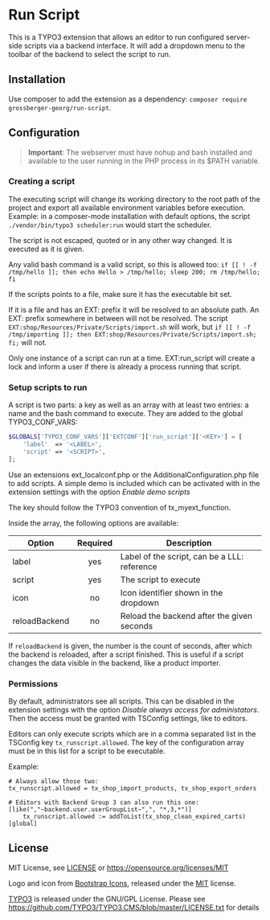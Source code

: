 # Run Script

This is a TYPO3 extension that allows an editor to run configured server-side scripts via a backend interface. It will
add a dropdown menu to the toolbar of the backend to select the script to run.

## Installation

Use composer to add the extension as a dependency: `composer require grossberger-georg/run-script`.

## Configuration

> **Important**: The webserver must have nohup and bash installed and available to the user running in the PHP process
> in its $PATH variable.

### Creating a script

The executing script will change its working directory to the root path of the project and export all available
environment variables before execution. Example: in a composer-mode installation with default options, the script
`./vendor/bin/typo3 scheduler:run` would start the scheduler.

The script is not escaped, quoted or in any other way changed. It is executed as it is given.

Any valid bash command is a valid script, so this is allowed too:
`if [[ ! -f /tmp/hello ]]; then echo Hello > /tmp/hello; sleep 200; rm /tmp/hello; fi`

If the scripts points to a file, make sure it has the executable bit set.

If it is a file and has an EXT: prefix it will be resolved to an absolute path. An EXT: prefix somewhere in between will
not be resolved. The script `EXT:shop/Resources/Private/Scripts/import.sh` will work, but
`if [[ ! -f /tmp/importing ]]; then EXT:shop/Resources/Private/Scripts/import.sh; fi;` will not.

Only one instance of a script can run at a time. EXT:run_script will create a lock and inform a user if there is already
a process running that script.

### Setup scripts to run

A script is two parts: a key as well as an array with at least two entries: a name and the bash command to execute. They
are added to the global TYPO3_CONF_VARS:

```php
$GLOBALS['TYPO3_CONF_VARS']['EXTCONF']['run_script']['<KEY>'] = [
    'label'  => '<LABEL>',
    'script' => '<SCRIPT>',
];
```

Use an extensions ext_localconf.php or the AdditionalConfiguration.php file to add scripts. A simple demo is included
which can be activated with in the extension settings with the option *Enable demo scripts*

The key should follow the TYPO3 convention of tx_myext_function.

Inside the array, the following options are available:

| Option        | Required | Description                                  |
| ------------- |:--------:| ---------------------------------------------|
| label         | yes      | Label of the script, can be a LLL: reference |
| script        | yes      | The script to execute                        |
| icon          | no       | Icon identifier shown in the dropdown        |
| reloadBackend | no       | Reload the backend after the given seconds   |


If `reloadBackend` is given, the number is the count of seconds, after which the backend is reloaded, after a script
finished. This is useful if a script changes the data visible in the backend, like a product importer.

### Permissions

By default, administrators see all scripts. This can be disabled in the extension settings with the option *Disable
always access for administators*. Then the access must be granted with TSConfig settings, like to editors.

Editors can only execute scripts which are in a comma separated list in the TSConfig key `tx_runscript.allowed`. The key
of the configuration array must be in this list for a script to be executable.

Example:

```
# Always allow those two:
tx_runscript.allowed = tx_shop_import_products, tx_shop_export_orders

# Editors with Backend Group 3 can also run this one:
[like(","~backend.user.userGroupList~",", "*,3,*")]
    tx_runscript.allowed := addToList(tx_shop_clean_expired_carts)
[global]
```

## License

MIT License, see [LICENSE](./LICENSE) or <https://opensource.org/licenses/MIT>

Logo and icon from [Bootstrap Icons](https://icons.getbootstrap.com/), released under the [MIT](https://github.com/twbs/icons/blob/main/LICENSE.md) license.

[TYPO3](https://typo3.org) is released under the GNU/GPL License. Please see <https://github.com/TYPO3/TYPO3.CMS/blob/master/LICENSE.txt> for details
